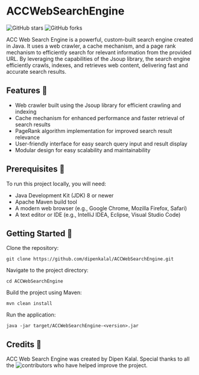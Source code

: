 # ACCWebSearchEngine

![GitHub stars](https://img.shields.io/github/stars/dipenkalal/ACCWebSearchEngine?style=flat-square)
![GitHub forks](https://img.shields.io/github/forks/dipenkalal/ACCWebSearchEngine?style=flat-square)

ACC Web Search Engine is a powerful, custom-built search engine created in Java. It uses a web crawler, a cache mechanism, and a page rank mechanism to efficiently search for relevant information from the provided URL. By leveraging the capabilities of the Jsoup library, the search engine efficiently crawls, indexes, and retrieves web content, delivering fast and accurate search results.

## Features 🌟
- Web crawler built using the Jsoup library for efficient crawling and indexing
- Cache mechanism for enhanced performance and faster retrieval of search results
- PageRank algorithm implementation for improved search result relevance
- User-friendly interface for easy search query input and result display
- Modular design for easy scalability and maintainability

## Prerequisites 🔧
To run this project locally, you will need:
- Java Development Kit (JDK) 8 or newer
- Apache Maven build tool
- A modern web browser (e.g., Google Chrome, Mozilla Firefox, Safari)
- A text editor or IDE (e.g., IntelliJ IDEA, Eclipse, Visual Studio Code)

## Getting Started 🚀
Clone the repository:
````
git clone https://github.com/dipenkalal/ACCWebSearchEngine.git
````
Navigate to the project directory:
````
cd ACCWebSearchEngine
````
Build the project using Maven:
````
mvn clean install
````
Run the application:
````
java -jar target/ACCWebSearchEngine-<version>.jar
````
## Credits 👏
ACC Web Search Engine was created by Dipen Kalal. Special thanks to all the ![contributors](https://github.com/dipenkalal/ACCWebSearchEngine/graphs/contributors) who have helped improve the project.
